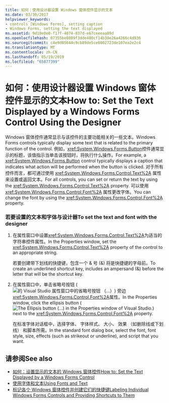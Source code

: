 ```yaml
---
title: 如何：使用设计器设置 Windows 窗体控件显示的文本
ms.date: 03/30/2017
helpviewer_keywords:
- controls [Windows Forms], setting caption
- Windows Forms, setting the text displayed
ms.assetid: 9d18e0e0-f17f-4074-837d-e67ceeeaa89d
ms.openlocfilehash: 07355be0809f3dde480cf14b39e26a4266c4d936
ms.sourcegitcommit: c4e9d05644c9cb89de5ce6002723de107ea2e2c4
ms.translationtype: MT
ms.contentlocale: zh-CN
ms.lasthandoff: 05/19/2019
ms.locfileid: "65877399"
---
```

# <a name="how-to-set-the-text-displayed-by-a-windows-forms-control-using-the-designer"></a><span data-ttu-id="1614e-102">如何：使用设计器设置 Windows 窗体控件显示的文本</span><span class="sxs-lookup"><span data-stu-id="1614e-102">How to: Set the Text Displayed by a Windows Forms Control Using the Designer</span></span>
<span data-ttu-id="1614e-103">Windows 窗体控件通常显示与该控件的主要功能相关的一些文本。</span><span class="sxs-lookup"><span data-stu-id="1614e-103">Windows Forms controls typically display some text that is related to the primary function of the control.</span></span> <span data-ttu-id="1614e-104">例如，<xref:System.Windows.Forms.Button>控件通常显示的标题，该值指示当单击该按钮时，将执行什么操作。</span><span class="sxs-lookup"><span data-stu-id="1614e-104">For example, a <xref:System.Windows.Forms.Button> control typically displays a caption that indicates what action will be performed when the button is clicked.</span></span> <span data-ttu-id="1614e-105">对于所有控件而言，都可通过使用 <xref:System.Windows.Forms.Control.Text%2A> 属性来设置或返回文本。</span><span class="sxs-lookup"><span data-stu-id="1614e-105">For all controls, you can set or return the text by using the <xref:System.Windows.Forms.Control.Text%2A> property.</span></span> <span data-ttu-id="1614e-106">可以使用 <xref:System.Windows.Forms.Control.Font%2A> 属性更改字体。</span><span class="sxs-lookup"><span data-stu-id="1614e-106">You can change the font by using the <xref:System.Windows.Forms.Control.Font%2A> property.</span></span>  
  
### <a name="to-set-the-text-and-font-with-the-designer"></a><span data-ttu-id="1614e-107">若要设置的文本和字体与设计器</span><span class="sxs-lookup"><span data-stu-id="1614e-107">To set the text and font with the designer</span></span>  
  
1. <span data-ttu-id="1614e-108">在属性窗口中设置<xref:System.Windows.Forms.Control.Text%2A>为适当的字符串控件属性。</span><span class="sxs-lookup"><span data-stu-id="1614e-108">In the Properties window, set the <xref:System.Windows.Forms.Control.Text%2A> property of the control to an appropriate string.</span></span>  
  
     <span data-ttu-id="1614e-109">若要创建带下划线的快捷键，包含一个 & 号 (&) 将是快捷键的字母前。</span><span class="sxs-lookup"><span data-stu-id="1614e-109">To create an underlined shortcut key, includes an ampersand (&) before the letter that will be the shortcut key.</span></span>  
  
2.  <span data-ttu-id="1614e-110">在属性窗口中，单击省略号按钮 (![的 Visual Studio 属性窗口中的省略号按钮 （...）](./media/visual-studio-ellipsis-button.png)) 旁边<xref:System.Windows.Forms.Control.Font%2A>属性。</span><span class="sxs-lookup"><span data-stu-id="1614e-110">In the Properties window, click the ellipsis button (![The Ellipsis button (...) in the Properties window of Visual Studio.](./media/visual-studio-ellipsis-button.png)) next to the <xref:System.Windows.Forms.Control.Font%2A> property.</span></span>  
  
     <span data-ttu-id="1614e-111">在标准字体对话框中，选择字体、 字体样式、 大小、 效果 （如删除线或下划线） 和脚本所需。</span><span class="sxs-lookup"><span data-stu-id="1614e-111">In the standard font dialog box, select the font, font style, size, effects (such as strikeout or underline), and script that you want.</span></span>  
  
## <a name="see-also"></a><span data-ttu-id="1614e-112">请参阅</span><span class="sxs-lookup"><span data-stu-id="1614e-112">See also</span></span>

- [<span data-ttu-id="1614e-113">如何：设置显示的文本的 Windows 窗体控件</span><span class="sxs-lookup"><span data-stu-id="1614e-113">How to: Set the Text Displayed by a Windows Forms Control</span></span>](how-to-set-the-text-displayed-by-a-windows-forms-control.md)
- [<span data-ttu-id="1614e-114">使用字体和文本</span><span class="sxs-lookup"><span data-stu-id="1614e-114">Using Fonts and Text</span></span>](../advanced/using-fonts-and-text.md)
- [<span data-ttu-id="1614e-115">标记各个 Windows 窗体控件并创建它们的快捷键</span><span class="sxs-lookup"><span data-stu-id="1614e-115">Labeling Individual Windows Forms Controls and Providing Shortcuts to Them</span></span>](labeling-individual-windows-forms-controls-and-providing-shortcuts-to-them.md)
